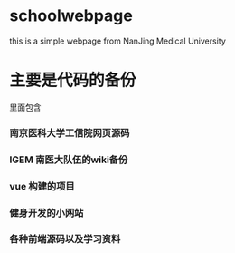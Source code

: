 # schoolwebpage
 this is a simple webpage from NanJing Medical University
# 主要是代码的备份
  里面包含
  ### 南京医科大学工信院网页源码
  ### IGEM 南医大队伍的wiki备份
  ### vue 构建的项目
  ### 健身开发的小网站
  ### 各种前端源码以及学习资料
